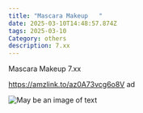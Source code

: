 ```yaml
---
title: "Mascara Makeup   "
date: 2025-03-10T14:48:57.874Z
tags: 2025-03-10
Category: others
description: 7.xx
---
```

<!--StartFragment-->

Mascara Makeup 7.xx

https://amzlink.to/az0A73vcg6o8V ad 

<!--StartFragment-->

![May be an image of text](https://scontent.fccu31-1.fna.fbcdn.net/v/t39.30808-6/482224652_611251341907891_8803100879894917533_n.jpg?stp=dst-jpg_p526x296_tt6&_nc_cat=100&ccb=1-7&_nc_sid=aa7b47&_nc_ohc=dHjdOVPA8yIQ7kNvgHwqc4h&_nc_oc=Adgc1EdTZfX38U5GiNTbNzVTP4_sqOmJK7KLVV1CtLkadkxwXAa0gf3rGP1TrXhRxAM&_nc_zt=23&_nc_ht=scontent.fccu31-1.fna&_nc_gid=AWjQlHbuSwR2bY6cHPCAqNe&oh=00_AYFmunekubeVx1c5aKQAurD6O4kUjjf2fKPphGDHvD2ulA&oe=67D4BF9A)

<!--EndFragment-->